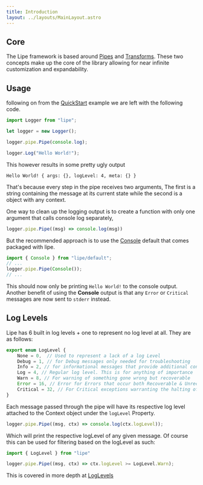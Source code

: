```yaml
---
title: Introduction
layout: ../layouts/MainLayout.astro
---
```


## Core

The Lipe framework is based around [Pipes](./pipes) and [Transforms](./transforming). These two concepts make up the core of the library allowing for near infinite customization and expandability. 

## Usage

following on from the [QuickStart](./quickstart) example we are left with the following code.

```javascript
import Logger from "lipe";

let logger = new Logger();

logger.pipe.Pipe(console.log);

logger.Log("Hello World!");
```

This however results in some pretty ugly output

`Hello World! { args: {}, logLevel: 4, meta: {} }`

That's because every step in the pipe receives two arguments, The first is a string containing the message at its current state while the second is a object with any context.

One way to clean up the logging output is to create a function with only one argument that calls console log separately,

```javascript
logger.pipe.Pipe((msg) => console.log(msg))
```
But the recommended approach is to use the [Console](./console) default that comes packaged with lipe. 
```javascript
import { Console } from "lipe/default";
// ...
logger.pipe.Pipe(Console());
// ...
``` 

This should now only be printing `Hello World!` to the console output. Another benefit of using the **Console** output is that any `Error` or `Critical` messages are now sent to `stderr` instead.

## Log Levels

Lipe has 6 built in log levels + one to represent no log level at all. They are as follows:	

```typescript
export enum LogLevel {
	None = 0,  // Used to represent a lack of a log Level
	Debug = 1, // for Debug messages only needed for troubleshooting
	Info = 2, // for informational messages that provide additional context
	Log = 4, // Regular log level. This is for anything of importance
	Warn = 8, // For warning of something gone wrong but recoverable
	Error = 16, // Error for Errors that occur both Recoverable & Unrecoverable
	Critical = 32, // For Critical exceptions warranting the halting of the application
}
```

Each message passed through the pipe will have its respective log level attached to the Context object under the `logLevel` Property.

```javascript
logger.pipe.Pipe((msg, ctx) => console.log(ctx.logLevel));
``` 
Which will print the respective logLevel of any given message. Of course this can be used for filtering based on the logLevel as such:
```javascript
import { LogLevel } from "lipe"

logger.pipe.Pipe((msg, ctx) => ctx.logLevel >= LogLevel.Warn);
```
This is covered in more depth at [LogLevels](./loglevels)
